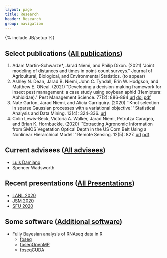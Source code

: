 ```yaml
---
layout: page
title: Research
header: Research
group: navigation
---
```

{% include JB/setup %}

## Select publications ([All publications](publications.html))

1. Adam Martin-Schwarze*, Jarad Niemi, and Philip Dixon. (2021) "Joint modeling of distances and times in point-count surveys." Journal of Agricultural, Biological, and Environmental Statistics. (to appear)
1. Ashley N. Dean, Jarad B. Niemi, John C. Tyndall, Erin W. Hodgson, and Matthew E. ONeal. (2021) "Developing a decision-making framework for insect pest management: a case study using soybean aphid (Hemiptera: Aphididae)." Pest Management Science. 77(2): 886-894 [url](https://onlinelibrary.wiley.com/doi/full/10.1002/ps.6093) [doi](https://doi.org/10.1002/ps.6093) [pdf](papers/Dean_2021_developing.pdf) 
1. Nate Garton, Jarad Niemi, and Alicia Carriquiry. (2020) ``Knot selection in sparse Gaussian processes with a variational objective.'' Statistical Analysis and Data Mining. 13(4): 324-336. [url](https://onlinelibrary.wiley.com/doi/full/10.1002/sam.11459)
1. Colin Lewis-Beck, Victoria A. Walker, Jarad Niemi, Petrutza Caragea, and Brian K. Hornbuckle. (2020) ``Extracting Agronomic Information from SMOS Vegetation Optical Depth in the US Corn Belt Using a Nonlinear Hierarchical Model.'' Remote Sensing. 12(5): 827. [url](https://www.mdpi.com/2072-4292/12/5/827) [pdf](papers/Lewi_Walk_Niem_Cara_Horn_extr_2020.pdf)


## Current advisees ([All advisees](students.html))

- [Luis Damiano](https://luisdamiano.github.io/)
- Spencer Wadsworth

## Recent presentations ([All Presentations](presentations.html))

- [LANL 2020](https://github.com/jarad/LANL2020/raw/master/LANL2020.pdf)
- [JSM 2020](https://github.com/jarad/JSM2020/raw/master/JaradNiemi_JSM2020.pdf)
- [SFU 2020](https://github.com/jarad/SFU2020/raw/master/JaradNiemi_SFU2020.pdf)

## Some software ([Additional software](software.html))

- Fully Bayesian analysis of RNAseq data in R
  - [fbseq](https://github.com/wlandau/fbseq)
  - [fbseqOpenMP](https://github.com/wlandau/fbseqOpenMP)
  - [fbseqCUDA](https://github.com/wlandau/fbseqCUDA)
